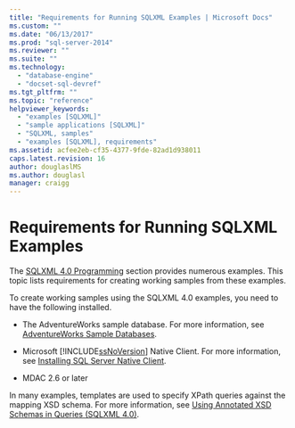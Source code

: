 ```yaml
---
title: "Requirements for Running SQLXML Examples | Microsoft Docs"
ms.custom: ""
ms.date: "06/13/2017"
ms.prod: "sql-server-2014"
ms.reviewer: ""
ms.suite: ""
ms.technology: 
  - "database-engine"
  - "docset-sql-devref"
ms.tgt_pltfrm: ""
ms.topic: "reference"
helpviewer_keywords: 
  - "examples [SQLXML]"
  - "sample applications [SQLXML]"
  - "SQLXML, samples"
  - "examples [SQLXML], requirements"
ms.assetid: acfee2eb-cf35-4377-9fde-82ad1d938011
caps.latest.revision: 16
author: douglaslMS
ms.author: douglasl
manager: craigg
---
```

# Requirements for Running SQLXML Examples
  The [SQLXML 4.0 Programming](sqlxml-4-0-programming-concepts.md) section provides numerous examples. This topic lists requirements for creating working samples from these examples.  
  
 To create working samples using the SQLXML 4.0 examples, you need to have the following installed.  
  
-   The AdventureWorks sample database. For more information, see [AdventureWorks Sample Databases](http://msftdbprodsamples.codeplex.com/).  
  
-   Microsoft [!INCLUDE[ssNoVersion](../../includes/ssnoversion-md.md)] Native Client. For more information, see [Installing SQL Server Native Client](../native-client/applications/installing-sql-server-native-client.md).  
  
-   MDAC 2.6 or later  
  
 In many examples, templates are used to specify XPath queries against the mapping XSD schema. For more information, see [Using Annotated XSD Schemas in Queries &#40;SQLXML 4.0&#41;](annotated-xsd-schemas/using-annotated-xsd-schemas-in-queries-sqlxml-4-0.md).  
  
  

